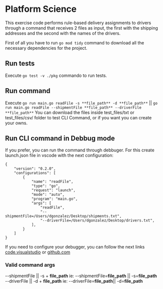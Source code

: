 # Platform Science
This exercise code performs rule-based delivery assignments to drivers through a command that receives 2 files as input, the first with the shipping addresses and the second with the names of the drivers.

First of all you have to run `go mod tidy` command to download all the necessary dependencies for the project.

## Run tests
Execute `go test -v ./pkg` commando to run tests.

## Run command
Execute `go run main.go readFile -s **file_path** -d **file_path**` || `go run main.go readFile --shipmentFile **file_path** --driverFile **file_path**`
You can download the files inside test_files/txt or test_files/csv/ folder to test CLI Command, or if you want you can create your owns.

## Run CLI command in Debbug mode
If you prefer, you can run the command through debbuger. For this create launch.json file in vscode with the next configuration:

```
{
    "version": "0.2.0",
    "configurations": [
        {
            "name": "readFile",
            "type": "go",
            "request": "launch",
            "mode": "auto",
            "program": "main.go",
            "args": [
                "readFile",
                "--shipmentFile=/Users/dgonzalez/Desktop/shipments.txt",
                "--driverFile=/Users/dgonzalez/Desktop/drivers.txt",
            ],
        }
    ]
}
```

If you need to configure your debugger, you can follow the next links [code.visualstudio](https://code.visualstudio.com/docs/editor/debugging´) or [github.com](https://github.com/golang/vscode-go/wiki/debugging´)

### Valid command args 
--shipmentFile || -s + **file_path** ie: --shipmentFile=**file_path** || -s=**file_path**
--driverFile || -d + **file_path** ie: --driverFile=**file_path**|| -d=**file_path**
